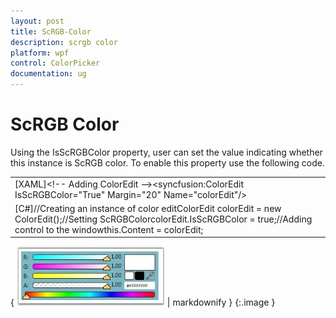 ```yaml
---
layout: post
title: ScRGB-Color
description: scrgb color
platform: wpf
control: ColorPicker
documentation: ug
---
```


# ScRGB Color

Using the IsScRGBColor property, user can set the value indicating whether this instance is ScRGB color. To enable this property use the following code.

<table>
<tr>
<td>
[XAML]&lt;!-- Adding ColorEdit --&gt;&lt;syncfusion:ColorEdit IsScRGBColor="True" Margin="20" Name="colorEdit"/&gt;</td></tr>
<tr>
<td>
[C#]//Creating an instance of color editColorEdit colorEdit = new ColorEdit();//Setting ScRGBColorcolorEdit.IsScRGBColor = true;//Adding control to the windowthis.Content = colorEdit;</td></tr>
</table>




{ ![](ScRGB-Color_images/ScRGB-Color_img1.jpeg) | markdownify }
{:.image }


